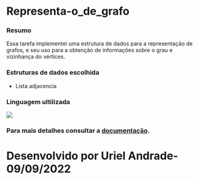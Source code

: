 # Representa-o_de_grafo
### Resumo
<p>Essa tarefa implementei uma estrutura de dados para a representação de grafos, e seu uso para a obtenção de informações sobre o grau e vizinhança do vértices.</p>


### Estruturas de dados escolhida
- Lista adjacencia



### Linguagem ultilizada  
<div><img src="https://img.icons8.com/fluency/48/python.png"/></div>

<h3> Para mais detalhes consultar a <a href="https://github.com/UrielAnd/Representa-o_de_grafo/blob/main/Documenta%C3%A7%C3%A3o.pdf">documentação</a>.<h3>

# Desenvolvido por Uriel Andrade-09/09/2022